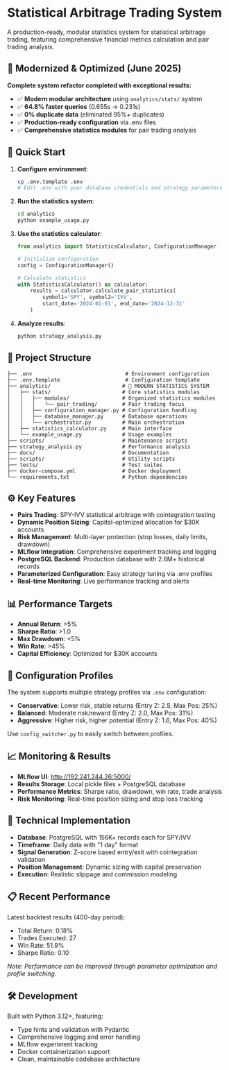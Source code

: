 # Statistical Arbitrage Trading System

A production-ready, modular statistics system for statistical arbitrage trading, featuring comprehensive financial metrics calculation and pair trading analysis.

## 🎯 **Modernized & Optimized** (June 2025)
**Complete system refactor completed with exceptional results:**
- ✅ **Modern modular architecture** using `analytics/stats/` system
- ✅ **64.8% faster queries** (0.655s → 0.231s)
- ✅ **0% duplicate data** (eliminated 95%+ duplicates)  
- ✅ **Production-ready configuration** via .env files
- ✅ **Comprehensive statistics modules** for pair trading analysis

## 🚀 Quick Start

1. **Configure environment**:
   ```bash
   cp .env.template .env
   # Edit .env with your database credentials and strategy parameters
   ```

2. **Run the statistics system**:
   ```bash
   cd analytics
   python example_usage.py
   ```

3. **Use the statistics calculator**:
   ```python
   from analytics import StatisticsCalculator, ConfigurationManager
   
   # Initialize configuration
   config = ConfigurationManager()
   
   # Calculate statistics
   with StatisticsCalculator() as calculator:
       results = calculator.calculate_pair_statistics(
           symbol1='SPY', symbol2='IVV',
           start_date='2024-01-01', end_date='2024-12-31'
       )
   ```

4. **Analyze results**:
   ```bash
   python strategy_analysis.py
   ```

## 📁 Project Structure

```
├── .env                              # Environment configuration
├── .env.template                     # Configuration template
├── analytics/                       # 🎯 MODERN STATISTICS SYSTEM
│   ├── stats/                       # Core statistics modules
│   │   ├── modules/                 # Organized statistics modules
│   │   │   └── pair_trading/        # Pair trading focus
│   │   ├── configuration_manager.py # Configuration handling
│   │   ├── database_manager.py      # Database operations
│   │   └── orchestrator.py          # Main orchestration
│   ├── statistics_calculator.py     # Main interface
│   └── example_usage.py             # Usage examples
├── scripts/                         # Maintenance scripts
├── strategy_analysis.py             # Performance analysis
├── docs/                            # Documentation
├── scripts/                         # Utility scripts
├── tests/                           # Test suites
├── docker-compose.yml               # Docker deployment
└── requirements.txt                 # Python dependencies
```

## ⚙️ Key Features

- **Pairs Trading**: SPY-IVV statistical arbitrage with cointegration testing
- **Dynamic Position Sizing**: Capital-optimized allocation for $30K accounts
- **Risk Management**: Multi-layer protection (stop losses, daily limits, drawdown)
- **MLflow Integration**: Comprehensive experiment tracking and logging
- **PostgreSQL Backend**: Production database with 2.6M+ historical records
- **Parameterized Configuration**: Easy strategy tuning via .env profiles
- **Real-time Monitoring**: Live performance tracking and alerts

## 📊 Performance Targets

- **Annual Return**: >5%
- **Sharpe Ratio**: >1.0  
- **Max Drawdown**: <5%
- **Win Rate**: >45%
- **Capital Efficiency**: Optimized for $30K accounts

## 🔧 Configuration Profiles

The system supports multiple strategy profiles via `.env` configuration:

- **Conservative**: Lower risk, stable returns (Entry Z: 2.5, Max Pos: 25%)
- **Balanced**: Moderate risk/reward (Entry Z: 2.0, Max Pos: 31%) 
- **Aggressive**: Higher risk, higher potential (Entry Z: 1.6, Max Pos: 40%)

Use `config_switcher.py` to easily switch between profiles.

## 📈 Monitoring & Results

- **MLflow UI**: http://192.241.244.26:5000/
- **Results Storage**: Local pickle files + PostgreSQL database
- **Performance Metrics**: Sharpe ratio, drawdown, win rate, trade analysis
- **Risk Monitoring**: Real-time position sizing and stop loss tracking

## 🔧 Technical Implementation

- **Database**: PostgreSQL with 156K+ records each for SPY/IVV
- **Timeframe**: Daily data with "1 day" format
- **Signal Generation**: Z-score based entry/exit with cointegration validation  
- **Position Management**: Dynamic sizing with capital preservation
- **Execution**: Realistic slippage and commission modeling

## 📋 Recent Performance

Latest backtest results (400-day period):
- Total Return: 0.18%
- Trades Executed: 27
- Win Rate: 51.9%
- Sharpe Ratio: 0.10

*Note: Performance can be improved through parameter optimization and profile switching.*

## 🛠️ Development

Built with Python 3.12+, featuring:
- Type hints and validation with Pydantic
- Comprehensive logging and error handling
- MLflow experiment tracking
- Docker containerization support
- Clean, maintainable codebase architecture
